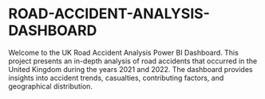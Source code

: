 # ROAD-ACCIDENT-ANALYSIS-DASHBOARD
Welcome to the UK Road Accident Analysis Power BI Dashboard. This project presents an in-depth analysis of road accidents that occurred in the United Kingdom during the years 2021 and 2022. The dashboard provides insights into accident trends, casualties, contributing factors, and geographical distribution.
